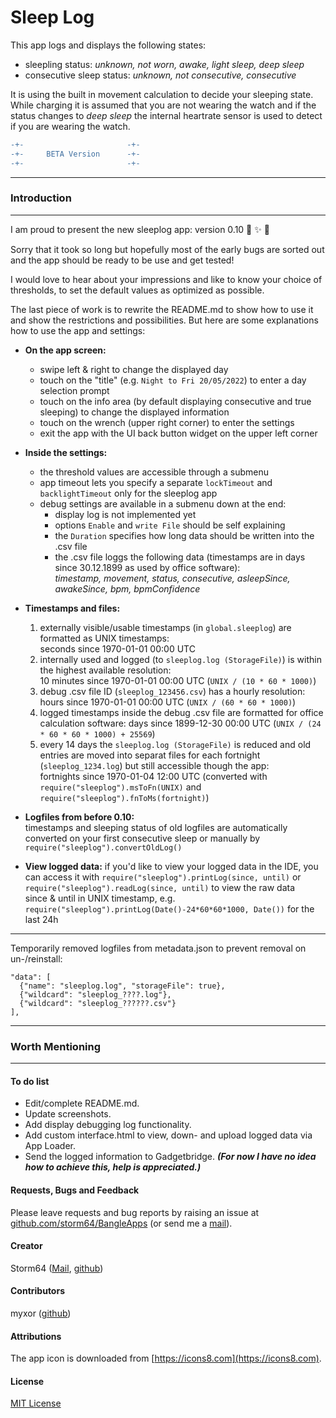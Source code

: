 # Sleep Log

This app logs and displays the following states:  
- sleepling status: _unknown, not worn, awake, light sleep, deep sleep_
- consecutive sleep status: _unknown, not consecutive, consecutive_

It is using the built in movement calculation to decide your sleeping state. While charging it is assumed that you are not wearing the watch and if the status changes to _deep sleep_ the internal heartrate sensor is used to detect if you are wearing the watch.

````diff
-+-                       -+-
-+-     BETA Version      -+-
-+-                       -+-
````

---
### Introduction
---
I am proud to present the new sleeplog app: version 0.10 🎉 ✨ 🎊

Sorry that it took so long but hopefully most of the early bugs are sorted out and the app should be ready to be use and get tested!

I would love to hear about your impressions and like to know your choice of thresholds, to set the default values as optimized as possible.

The last piece of work is to rewrite the README.md to show how to use it and show the restrictions and possibilities.
But here are some explanations how to use the app and settings:

- __On the app screen:__
  - swipe left & right to change the displayed day
  - touch on the "title" (e.g. `Night to Fri 20/05/2022`) to enter a day selection prompt
  - touch on the info area (by default displaying consecutive and true sleeping) to change the displayed information
  - touch on the wrench (upper right corner) to enter the settings
  - exit the app with the UI back button widget on the upper left corner

- __Inside the settings:__
  - the threshold values are accessible through a submenu
  - app timeout lets you specify a separate `lockTimeout` and `backlightTimeout` only for the sleeplog app
  - debug settings are available in a submenu down at the end:
    - display log is not implemented yet
    - options `Enable` and `write File` should be self explaining
    - the `Duration` specifies how long data should be written into the .csv file
    - the .csv file loggs the following data (timestamps are in days since 30.12.1899 as used by office software):  
      _timestamp, movement, status, consecutive, asleepSince, awakeSince, bpm, bpmConfidence_

- __Timestamps and files:__
  1. externally visible/usable timestamps (in `global.sleeplog`) are formatted as UNIX timestamps:  
    seconds since 1970-01-01 00:00 UTC
  2. internally used and logged (to `sleeplog.log (StorageFile)`) is within the highest available resolution:  
    10 minutes since 1970-01-01 00:00 UTC (`UNIX / (10 * 60 * 1000)`)
  3. debug .csv file ID (`sleeplog_123456.csv`) has a hourly resolution:
    hours since 1970-01-01 00:00 UTC (`UNIX / (60 * 60 * 1000)`)
  4. logged timestamps inside the debug .csv file are formatted for office calculation software:
    days since 1899-12-30 00:00 UTC (`UNIX / (24 * 60 * 60 * 1000) + 25569`)
  5. every 14 days the `sleeplog.log (StorageFile)` is reduced and old entries are moved into separat files for each fortnight (`sleeplog_1234.log`) but still accessible though the app:  
    fortnights since 1970-01-04 12:00 UTC (converted with `require("sleeplog").msToFn(UNIX)` and `require("sleeplog").fnToMs(fortnight)`)
- __Logfiles from before 0.10:__  
  timestamps and sleeping status of old logfiles are automatically converted on your first consecutive sleep or manually by `require("sleeplog").convertOldLog()`
- __View logged data:__
  if you'd like to view your logged data in the IDE, you can access it with `require("sleeplog").printLog(since, until)` or `require("sleeplog").readLog(since, until)` to view the raw data  
  since & until in UNIX timestamp, e.g. `require("sleeplog").printLog(Date()-24*60*60*1000, Date())` for the last 24h

---

Temporarily removed logfiles from metadata.json to prevent removal on un-/reinstall:
```
"data": [
  {"name": "sleeplog.log", "storageFile": true},
  {"wildcard": "sleeplog_????.log"},
  {"wildcard": "sleeplog_??????.csv"}
],
````

---
### Worth Mentioning
---
#### To do list
* Edit/complete README.md.
* Update screenshots.
* Add display debugging log functionality.
* Add custom interface.html to view, down- and upload logged data via App Loader.
* Send the logged information to Gadgetbridge.
  ___(For now I have no idea how to achieve this, help is appreciated.)___

#### Requests, Bugs and Feedback
Please leave requests and bug reports by raising an issue at [github.com/storm64/BangleApps](https://github.com/storm64/BangleApps) (or send me a [mail](mailto:banglejs@storm64.de)).

#### Creator
Storm64 ([Mail](mailto:banglejs@storm64.de), [github](https://github.com/storm64))

#### Contributors
myxor ([github](https://github.com/myxor))

#### Attributions
The app icon is downloaded from [https://icons8.com](https://icons8.com).

#### License
[MIT License](LICENSE)
